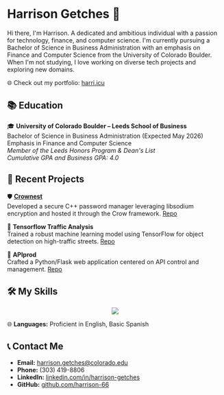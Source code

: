 # Harrison Getches 👋

Hi there, I'm Harrison. A dedicated and ambitious individual with a passion for technology, finance, and computer science. I'm currently pursuing a Bachelor of Science in Business Administration with an emphasis on Finance and Computer Science from the University of Colorado Boulder. When I'm not studying, I love working on diverse tech projects and exploring new domains.

🌐 Check out my portfolio: [harri.icu](https://harri.icu)

## 📚 Education

🎓 **University of Colorado Boulder – Leeds School of Business**  
Bachelor of Science in Business Administration (Expected May 2026)  
Emphasis in Finance and Computer Science  
_Member of the Leeds Honors Program & Dean's List_  
_Cumulative GPA and Business GPA: 4.0_  

## 🚀 Recent Projects

🛡️ **[Crownest](https://crownest.org)**  
Developed a secure C++ password manager leveraging libsodium encryption and hosted it through the Crow framework. [Repo](https://github.com/harrison-66/crownest)

🚗 **Tensorflow Traffic Analysis**  
Trained a robust machine learning model using TensorFlow for object detection on high-traffic streets. [Repo](https://github.com/harrison-66/Traffic-Object-Detection)

🔧 **APIprod**  
Crafted a Python/Flask web application centered on API control and management. [Repo](https://github.com/harrison-66/APIprod)


## 🛠️ My Skills

<p align="center">
  <a href="https://skillicons.dev">
    <img src="https://skillicons.dev/icons?i=mysql,py,cpp,html,css,js,threejs,discord,bootstrap,c,flask,react,tensorflow,postman,sqlite,github,vite,vscode" />
  </a>
</p>

🌐 **Languages:** Proficient in English, Basic Spanish

## 📞 Contact Me

- **Email:** [harrison.getches@colorado.edu](mailto:harrison.getches@colorado.edu)
- **Phone:** (303) 419-8806
- **LinkedIn:** [linkedin.com/in/harrison-getches](https://linkedin.com/in/harrison-getches)
- **GitHub:** [github.com/harrison-66](https://github.com/harrison-66)

